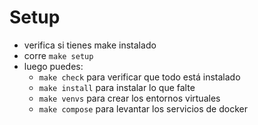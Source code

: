 # Setup
- verifica si tienes make instalado
- corre `make setup`
- luego puedes:
  - `make check` para verificar que todo está instalado
  - `make install` para instalar lo que falte
  - `make venvs` para crear los entornos virtuales
  - `make compose` para levantar los servicios de docker